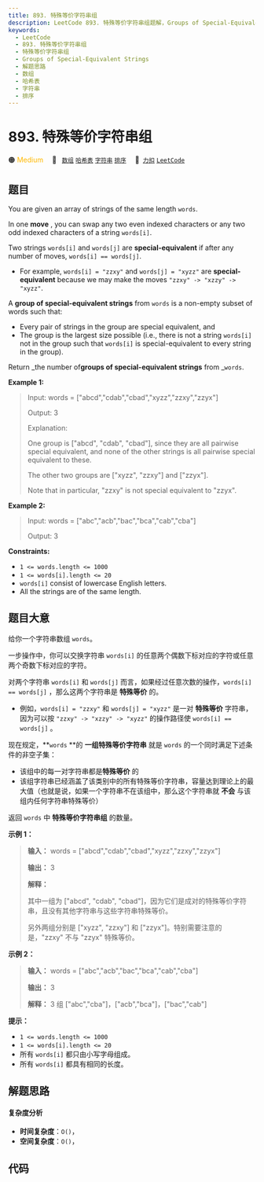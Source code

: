 ```yaml
---
title: 893. 特殊等价字符串组
description: LeetCode 893. 特殊等价字符串组题解，Groups of Special-Equivalent Strings，包含解题思路、复杂度分析以及完整的 JavaScript 代码实现。
keywords:
  - LeetCode
  - 893. 特殊等价字符串组
  - 特殊等价字符串组
  - Groups of Special-Equivalent Strings
  - 解题思路
  - 数组
  - 哈希表
  - 字符串
  - 排序
---
```


# 893. 特殊等价字符串组

🟠 <font color=#ffb800>Medium</font>&emsp; 🔖&ensp; [`数组`](/tag/array.md) [`哈希表`](/tag/hash-table.md) [`字符串`](/tag/string.md) [`排序`](/tag/sorting.md)&emsp; 🔗&ensp;[`力扣`](https://leetcode.cn/problems/groups-of-special-equivalent-strings) [`LeetCode`](https://leetcode.com/problems/groups-of-special-equivalent-strings)

## 题目

You are given an array of strings of the same length `words`.

In one **move** , you can swap any two even indexed characters or any two odd
indexed characters of a string `words[i]`.

Two strings `words[i]` and `words[j]` are **special-equivalent** if after any
number of moves, `words[i] == words[j]`.

  * For example, `words[i] = "zzxy"` and `words[j] = "xyzz"` are **special-equivalent** because we may make the moves `"zzxy" -> "xzzy" -> "xyzz"`.

A **group of special-equivalent strings** from `words` is a non-empty subset
of words such that:

  * Every pair of strings in the group are special equivalent, and
  * The group is the largest size possible (i.e., there is not a string `words[i]` not in the group such that `words[i]` is special-equivalent to every string in the group).

Return _the number of**groups of special-equivalent strings** from _`words`.



**Example 1:**

> Input: words = ["abcd","cdab","cbad","xyzz","zzxy","zzyx"]
> 
> Output: 3
> 
> Explanation: 
> 
> One group is ["abcd", "cdab", "cbad"], since they are all pairwise special equivalent, and none of the other strings is all pairwise special equivalent to these.
> 
> The other two groups are ["xyzz", "zzxy"] and ["zzyx"].
> 
> Note that in particular, "zzxy" is not special equivalent to "zzyx".

**Example 2:**

> Input: words = ["abc","acb","bac","bca","cab","cba"]
> 
> Output: 3

**Constraints:**

  * `1 <= words.length <= 1000`
  * `1 <= words[i].length <= 20`
  * `words[i]` consist of lowercase English letters.
  * All the strings are of the same length.


## 题目大意

给你一个字符串数组 `words`。

一步操作中，你可以交换字符串 `words[i]` 的任意两个偶数下标对应的字符或任意两个奇数下标对应的字符。

对两个字符串 `words[i]` 和 `words[j]` 而言，如果经过任意次数的操作，`words[i] == words[j]`
，那么这两个字符串是 **特殊等价** 的。

  * 例如，`words[i] = "zzxy"` 和 `words[j] = "xyzz"` 是一对 **特殊等价** 字符串，因为可以按 `"zzxy" -> "xzzy" -> "xyzz"` 的操作路径使 `words[i] == words[j]` 。

现在规定，**`words` **的 **一组特殊等价字符串** 就是 `words` 的一个同时满足下述条件的非空子集：

  * 该组中的每一对字符串都是**特殊等价** 的
  * 该组字符串已经涵盖了该类别中的所有特殊等价字符串，容量达到理论上的最大值（也就是说，如果一个字符串不在该组中，那么这个字符串就 **不会** 与该组内任何字符串特殊等价）

返回 `words` 中 **特殊等价字符串组** 的数量。



**示例 1：**

> 
> 
> 
> 
> 
> **输入：** words = ["abcd","cdab","cbad","xyzz","zzxy","zzyx"]
> 
> **输出：** 3
> 
> **解释：**
> 
> 其中一组为 ["abcd", "cdab", "cbad"]，因为它们是成对的特殊等价字符串，且没有其他字符串与这些字符串特殊等价。
> 
> 另外两组分别是 ["xyzz", "zzxy"] 和 ["zzyx"]。特别需要注意的是，"zzxy" 不与 "zzyx" 特殊等价。
> 
> 

**示例 2：**

> 
> 
> 
> 
> 
> **输入：** words = ["abc","acb","bac","bca","cab","cba"]
> 
> **输出：** 3
> 
> **解释：** 3 组 ["abc","cba"]，["acb","bca"]，["bac","cab"]
> 
> 



**提示：**

  * `1 <= words.length <= 1000`
  * `1 <= words[i].length <= 20`
  * 所有 `words[i]` 都只由小写字母组成。
  * 所有 `words[i]` 都具有相同的长度。


## 解题思路

#### 复杂度分析

- **时间复杂度**：`O()`，
- **空间复杂度**：`O()`，

## 代码

```javascript

```
